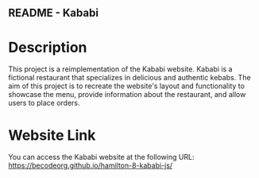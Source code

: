 ## README - Kababi
# Description
This project is a reimplementation of the Kababi website. Kababi is a fictional restaurant that specializes in delicious and authentic kebabs. The aim of this project is to recreate the website's layout and functionality to showcase the menu, provide information about the restaurant, and allow users to place orders.

# Website Link
You can access the Kababi website at the following URL: https://becodeorg.github.io/hamilton-8-kababi-js/
